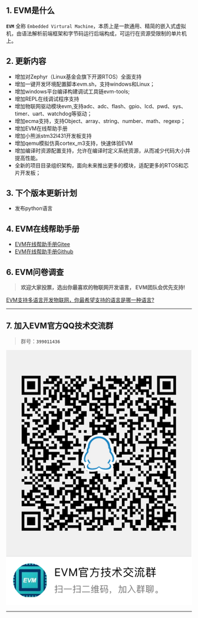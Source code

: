 ## 1. EVM是什么

 **`EVM`** 全称 `Embedded Virtural Machine`，本质上是一款通用、精简的嵌入式虚拟机，由语法解析前端框架和字节码运行后端构成，可运行在资源受限制的单片机上。

## 2. 更新内容

+ 增加对Zephyr（Linux基金会旗下开源RTOS）全面支持
+ 增加一键开发环境配置脚本evm.sh，支持windows和Linux；
+ 增加windows平台编译构建调试工具链evm-tools;
+ 增加REPL在线调试程序支持
+ 增加物联网驱动模块evm,支持adc、adc、flash、gpio、lcd、pwd、sys、timer、uart、watchdog等驱动；
+ 增加ecma支持，支持Object、array、string、number、math、regexp；
+ 增加EVM在线帮助手册
+ 增加小熊派stm32l431开发板支持
+ 增加qemu模拟仿真cortex_m3支持，快速体验EVM
+ 增加编译时资源配置支持，允许在编译时定义系统资源，从而减少代码大小并提高性能。
+ 全新的项目目录组织架构，面向未来推出更多的模块，适配更多的RTOS和芯片开发板；


## 3. 下个版本更新计划

+ 发布python语言


## 4. EVM在线帮助手册

+ [EVM在线帮助手册Gitee](http://scriptiot.gitee.io/evm_doc/#/zh-cn/evm_what)
+ [EVM在线帮助手册Github](http://scriptiot.github.io/evm_doc/#/zh-cn/evm_what)


## 6. EVM问卷调查


> **欢迎大家投票，选出你最喜欢的物联网开发语言， EVM团队会优先支持!**

[EVM支持多语言开发物联网，你最希望支持的语言是哪一种语言?](https://www.wenjuan.com/s/Qre6Vf/)

---


## 7. 加入EVM官方QQ技术交流群


> 群号：**`399011436`**

![evm](./image/QQ.jpg)

---